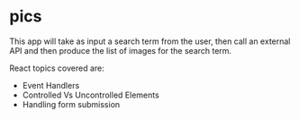 # pics

This app will take as input a search term from the user, then call an external API and then produce the list of images for the search term.

React topics covered are:
* Event Handlers
* Controlled Vs Uncontrolled Elements
* Handling form submission